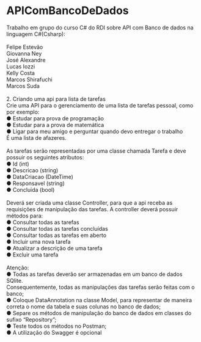 # APIComBancoDeDados<br>
Trabalho em grupo do curso C# do RDI sobre API com Banco de dados na linguagem C#(Csharp): <br>  
Felipe Estevão  <br>
Giovanna Ney  <br>
José Alexandre  <br>
Lucas Iozzi  <br>
Kelly Costa <br> 
Marcos Shirafuchi  <br>
Marcos Suda<br> <br>
2. Criando uma api para lista de tarefas <br>
Crie uma API para o gerenciamento de uma lista de tarefas pessoal, como por exemplo: <br>
● Estudar para prova de programação <br>
● Estudar para a prova de matemática <br>
● Ligar para meu amigo e perguntar quando devo entregar o trabalho <br>
É uma lista de afazeres. <br> <br>
As tarefas serão representadas por uma classe chamada Tarefa e deve possuir os seguintes atributos: <br>
● Id (int) <br>
● Descricao (string) <br>
● DataCriacao (DateTime) <br>
● Responsavel (string) <br>
● Concluida (bool) <br> <br>
Deverá ser criada uma classe Controller, para que a api receba as requisições de manipulação das tarefas. A controller deverá possuir métodos para: <br>
● Consultar todas as tarefas <br>
● Consultar todas as tarefas concluídas <br>
● Consultar todas as tarefas em aberto <br>
● Incluir uma nova tarefa <br>
● Atualizar a descrição de uma tarefa <br>
● Excluir uma tarefa <br> <br>
Atenção: <br>
● Todas as tarefas deverão ser armazenadas em um banco de dados SQlite. <br>
Consequentemente, todas as manipulações das tarefas serão feitas com o banco; <br>
● Coloque DataAnnotation na classe Model, para representar de maneira correta o nome da tabela e suas colunas no banco de dados; <br>
● Separe os métodos de manipulação do banco de dados em classes do sufixo “Repository”; <br>
● Teste todos os métodos no Postman; <br>
● A utilização do Swagger é opcional <br>
